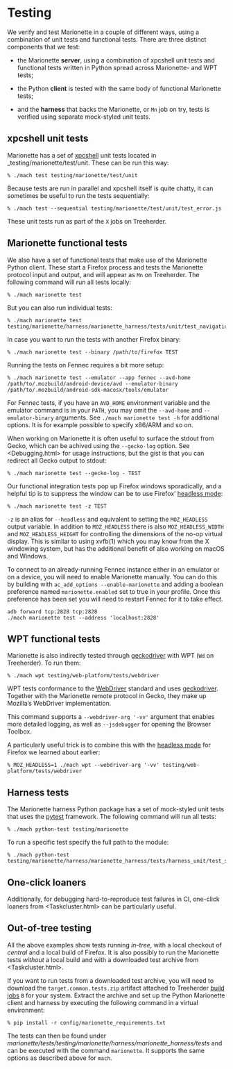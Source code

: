 Testing
=======

We verify and test Marionette in a couple of different ways, using
a combination of unit tests and functional tests.  There are three
distinct components that we test:

  - the Marionette **server**, using a combination of xpcshell
    unit tests and functional tests written in Python spread across
    Marionette- and WPT tests;

  - the Python **client** is tested with the same body of functional
    Marionette tests;

  - and the **harness** that backs the Marionette, or `Mn` job on
    try, tests is verified using separate mock-styled unit tests.


xpcshell unit tests
-------------------

Marionette has a set of [xpcshell] unit tests located in
_testing/marionette/test/unit.  These can be run this way:

	% ./mach test testing/marionette/test/unit

Because tests are run in parallel and xpcshell itself is quite
chatty, it can sometimes be useful to run the tests sequentially:

	% ./mach test --sequential testing/marionette/test/unit/test_error.js

These unit tests run as part of the `X` jobs on Treeherder.

[xpcshell]: https://developer.mozilla.org/en-US/docs/Mozilla/QA/Writing_xpcshell-based_unit_tests


Marionette functional tests
---------------------------

We also have a set of functional tests that make use of the Marionette
Python client.  These start a Firefox process and tests the Marionette
protocol input and output, and will appear as `Mn` on Treeherder.
The following command will run all tests locally:

	% ./mach marionette test

But you can also run individual tests:

	% ./mach marionette test testing/marionette/harness/marionette_harness/tests/unit/test_navigation.py

In case you want to run the tests with another Firefox binary:

	% ./mach marionette test --binary /path/to/firefox TEST

Running the tests on Fennec requires a bit more setup:

	% ./mach marionette test --emulator --app fennec --avd-home /path/to/.mozbuild/android-device/avd --emulator-binary /path/to/.mozbuild/android-sdk-macosx/tools/emulator

For Fennec tests, if you have an `AVD_HOME` environment variable and
the emulator command is in your `PATH`, you may omit the `--avd-home`
and `--emulator-binary` arguments.  See `./mach marionette test
-h` for additional options.  It is for example possible to specify
x86/ARM and so on.

When working on Marionette it is often useful to surface the stdout
from Gecko, which can be achived using the `--gecko-log` option.
See <Debugging.html> for usage instructions, but the gist is that
you can redirect all Gecko output to stdout:

	% ./mach marionette test --gecko-log - TEST

Our functional integration tests pop up Firefox windows sporadically,
and a helpful tip is to suppress the window can be to use Firefox’
[headless mode]:

	% ./mach marionette test -z TEST

`-z` is an alias for `--headless` and equivalent to setting the
`MOZ_HEADLESS` output variable.  In addition to `MOZ_HEADLESS` there
is also `MOZ_HEADLESS_WIDTH` and `MOZ_HEADLESS_HEIGHT` for controlling
the dimensions of the no-op virtual display.  This is similar to
using xvfb(1) which you may know from the X windowing system, but
has the additional benefit of also working on macOS and Windows.

To connect to an already-running Fennec instance either in an
emulator or on a device, you will need to enable Marionette manually.
You can do this by building with `ac_add_options --enable-marionette`
and adding a boolean preference named `marionette.enabled` set to
true in your profile.  Once this preference has been set you will
need to restart Fennec for it to take effect.

	adb forward tcp:2828 tcp:2828
	./mach marionette test --address 'localhost:2828'

[headless mode]: https://developer.mozilla.org/en-US/Firefox/Headless_mode
[geckodriver]: /testing/geckodriver/geckodriver


WPT functional tests
--------------------

Marionette is also indirectly tested through [geckodriver] with WPT
(`Wd` on Treeherder).  To run them:

	% ./mach wpt testing/web-platform/tests/webdriver

WPT tests conformance to the [WebDriver] standard and uses
[geckodriver].  Together with the Marionette remote protocol in
Gecko, they make up Mozilla’s WebDriver implementation.

This command supports a `--webdriver-arg '-vv'` argument that
enables more detailed logging, as well as `--jsdebugger` for opening
the Browser Toolbox.

A particularly useful trick is to combine this with the [headless
mode] for Firefox we learned about earlier:

	% MOZ_HEADLESS=1 ./mach wpt --webdriver-arg '-vv' testing/web-platform/tests/webdriver

[WebDriver]: https://w3c.github.io/webdriver/webdriver-spec.html


Harness tests
-------------

The Marionette harness Python package has a set of mock-styled unit
tests that uses the [pytest] framework.  The following command will
run all tests:

	% ./mach python-test testing/marionette

To run a specific test specify the full path to the module:

	% ./mach python-test testing/marionette/harness/marionette_harness/tests/harness_unit/test_serve.py

[pytest]: https://docs.pytest.org/en/latest/


One-click loaners
-----------------

Additionally, for debugging hard-to-reproduce test failures in CI,
one-click loaners from <Taskcluster.html> can be particularly useful.


Out-of-tree testing
-------------------

All the above examples show tests running _in-tree_, with a local
checkout of _central_ and a local build of Firefox.  It is also
possibly to run the Marionette tests _without_ a local build and
with a downloaded test archive from <Taskcluster.html>.

If you want to run tests from a downloaded test archive, you will
need to download the `target.common.tests.zip` artifact attached to
Treeherder [build jobs] `B` for your system.  Extract the archive
and set up the Python Marionette client and harness by executing
the following command in a virtual environment:

	% pip install -r config/marionette_requirements.txt

The tests can then be found under
_marionette/tests/testing/marionette/harness/marionette_harness/tests_
and can be executed with the command `marionette`.  It supports
the same options as described above for `mach`.

[build jobs]: https://treeherder.mozilla.org/#/jobs?repo=mozilla-central&filter-searchStr=build
